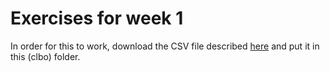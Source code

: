 # Exercises for week 1
In order for this to work, download the CSV file described [here](https://github.com/clbokea/socialdata2024/blob/week1/lectures/Week1.ipynb) and put it in this (clbo) folder.
